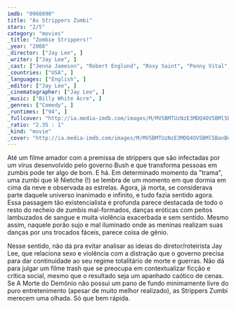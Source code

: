 ```yaml
---
imdb: "0960890"
title: "As Strippers Zumbi"
stars: "2/5"
category: "movies"
_title: "Zombie Strippers!"
_year: "2008"
_director: ["Jay Lee", ]
_writer: ["Jay Lee", ]
_cast: ["Jenna Jameson", "Robert Englund", "Roxy Saint", "Penny Vital", "Whitney Anderson", "Jennifer Holland", "Shamron Moore", "Jeannette Sousa", "Carmit Levité", ]
_countries: ["USA", ]
_languages: ["English", ]
_editor: ["Jay Lee", ]
_cinematographer: ["Jay Lee", ]
_music: ["Billy White Acre", ]
_genres: ["Comedy", ]
_runtimes: ["94", ]
_fullcover: "http://ia.media-imdb.com/images/M/MV5BMTUzNzE3MDQ4OV5BMl5BanBnXkFtZTcwNzkzMjQ5MQ@@.jpg"
_ratio: "2.35 : 1"
_kind: "movie"
_cover: "http://ia.media-imdb.com/images/M/MV5BMTUzNzE3MDQ4OV5BMl5BanBnXkFtZTcwNzkzMjQ5MQ@@._V1._SX100_SY129_.jpg"
---
```

Até um filme amador com a premissa de strippers que são infectadas por um vírus desenvolvido pelo governo Bush e que transforma pessoas em zumbis pode ter algo de bom. E há. Em determinado momento da "trama", uma zumbi que lê Nietche (!) se lembra de um momento em que dormia em cima da neve e observada as estrelas. Agora, já morta, se considerava parte daquele universo inanimado e infinito, e tudo fazia sentido agora. Essa passagem tão existencialista e profunda parece destacada de todo o resto do recheio de zumbis mal-formados, danças eróticas com peitos lambuzados de sangue e muita violência exacerbada e sem sentido. Mesmo assim, naquele porão sujo e mal iluminado onde as meninas realizam suas danças por uns trocados fáceis, parece coisa de gênio.

Nesse sentido, não dá pra evitar analisar as ideias do diretor/roteirista Jay Lee, que relaciona sexo e violência com a distração que o governo precisa para dar continuidade ao seu regime totalitário de morte e guerras. Não dá para julgar um filme trash que se preocupa em contextualizar ficção e crítica social, mesmo que o resultado seja um apanhado caótico de cenas. Se A Morte do Demônio não possui um pano de fundo minimamente livre do puro entretenimento (apesar de muito melhor realizado), as Strippers Zumbi merecem uma olhada. Só que bem rápida.

